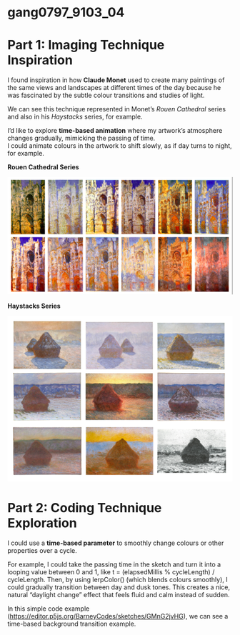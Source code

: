 # gang0797_9103_04

# Part 1: Imaging Technique Inspiration

I found inspiration in how **Claude Monet** used to create many paintings of the same views and landscapes at different times of the day because he was fascinated by the subtle colour transitions and studies of light.  

We can see this technique represented in Monet’s *Rouen Cathedral* series and also in his *Haystacks* series, for example.  

I’d like to explore **time-based animation** where my artwork’s atmosphere changes gradually, mimicking the passing of time.  
I could animate colours in the artwork to shift slowly, as if day turns to night, for example.  

**Rouen Cathedral Series**

![Rouen Cathedral by Monet](images/monet_cathedral.png "Rouen Cathedral Series")


**Haystacks Series**

![Haystacks by Monet](images/monet_haystacks.jpg "Haystacks Series")


# Part 2: Coding Technique Exploration

I could use a **time-based parameter** to smoothly change colours or other properties over a cycle.

For example, I could take the passing time in the sketch and turn it into a looping value between 0 and 1, like t = (elapsedMillis % cycleLength) / cycleLength. Then, by using lerpColor() (which blends colours smoothly), I could gradually transition between day and dusk tones. This creates a nice, natural “daylight change” effect that feels fluid and calm instead of sudden. 

In this simple code example (https://editor.p5js.org/BarneyCodes/sketches/GMnG2jvHG), we can see a time-based background transition example.

